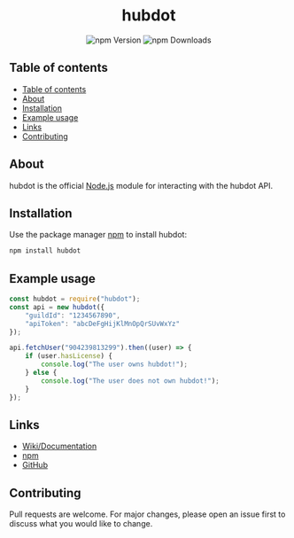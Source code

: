 <div align="center">
    <h1>hubdot</h1>
    <img alt="npm Version" src="https://img.shields.io/npm/v/hubdot">
    <img alt="npm Downloads" src="https://img.shields.io/npm/dw/hubdot">
    <br>
</div>

## Table of contents
- [Table of contents](#table-of-contents)
- [About](#about)
- [Installation](#installation)
- [Example usage](#example-usage)
- [Links](#links)
- [Contributing](#contributing)

## About

hubdot is the official [Node.js](https://nodejs.org/) module for interacting with the hubdot API.

## Installation

Use the package manager [npm](https://www.npmjs.com/) to install hubdot:

```bash
npm install hubdot
```

## Example usage

```javascript
const hubdot = require("hubdot");
const api = new hubdot({
    "guildId": "1234567890",
    "apiToken": "abcDeFgHijKlMnOpQrSUvWxYz"
});

api.fetchUser("904239813299").then((user) => {
    if (user.hasLicense) {
        console.log("The user owns hubdot!");
    } else {
        console.log("The user does not own hubdot!");
    }
});
```

## Links

- [Wiki/Documentation](https://docs.hubdot.xyz/node.js-module/installation)
- [npm](https://www.npmjs.com/package/hubdot)
- [GitHub](https://github.com/MoaufmKlo/hubdot)

## Contributing

Pull requests are welcome. For major changes, please open an issue first to discuss what you would like to change.